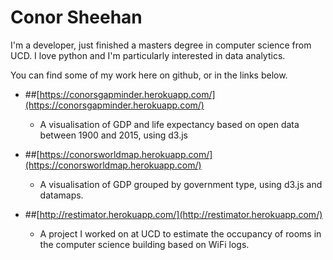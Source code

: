 # Conor Sheehan

I'm a developer, just finished a masters degree in computer science from UCD. I love python and I'm particularly interested in data analytics. 

You can find some of my work here on github, or in the links below.

* ##[https://conorsgapminder.herokuapp.com/](https://conorsgapminder.herokuapp.com/)  
	* A visualisation of GDP and life expectancy based on open data between 1900 and 2015, using d3.js
* ##[https://conorsworldmap.herokuapp.com/](https://conorsworldmap.herokuapp.com/)
	* A visualisation of GDP grouped by government type, using d3.js and datamaps.

* ##[http://restimator.herokuapp.com/](http://restimator.herokuapp.com/)  
	* A project I worked on at UCD to estimate the occupancy of rooms in the computer science building based on WiFi logs.